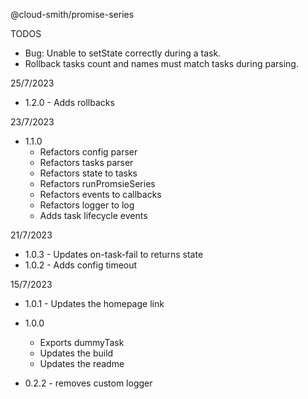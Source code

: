 @cloud-smith/promise-series

TODOS
- Bug: Unable to setState correctly during a task.
- Rollback tasks count and names must match tasks during parsing.

25/7/2023
- 1.2.0 - Adds rollbacks

23/7/2023
- 1.1.0
  - Refactors config parser
  - Refactors tasks parser
  - Refactors state to tasks
  - Refactors runPromsieSeries
  - Refactors events to callbacks
  - Refactors logger to log
  - Adds task lifecycle events

21/7/2023
- 1.0.3 - Updates on-task-fail to returns state
- 1.0.2 - Adds config timeout

15/7/2023
- 1.0.1 - Updates the homepage link

- 1.0.0
  - Exports dummyTask
  - Updates the build
  - Updates the readme

- 0.2.2 - removes custom logger
